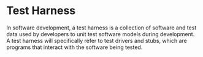 # Test Harness

In software development, a test harness is a collection of software and test data used by developers to unit test software models during development. A test harness will specifically refer to test drivers and stubs, which are programs that interact with the software being tested.